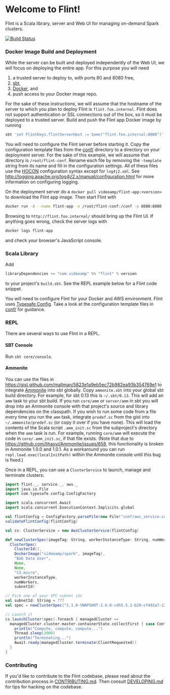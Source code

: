 # Welcome to Flint!

Flint is a Scala library, server and Web UI for managing on-demand Spark clusters.

[![Build Status](https://semaphoreci.com/api/v1/projects/807efe73-a850-4be3-8064-dd83248bd7c2/1348779/shields_badge.svg)](https://semaphoreci.com/videoamp/flint)

### Docker Image Build and Deployment

While the server can be built and deployed independently of the Web UI, we will focus on deploying the entire app. For this purpose you will need

1. a trusted server to deploy to, with ports 80 and 8080 free,
1. [sbt](https://github.com/paulp/sbt-extras),
1. [Docker](https://www.docker.com), and
1. push access to your Docker image repo.

For the sake of these instructions, we will assume that the hostname of the server to which you plan to deploy Flint is `flint.foo.internal`. Flint does not support authentication or SSL connections out of the box, so it must be deployed to a trusted server. Build and push the Flint app Docker image by running
```sh
sbt 'set FlintKeys.flintServerHost := Some("flint.foo.internal:8080")' dockerBuildAndPush
```

You will need to configure the Flint server before starting it. Copy the configuration template files from the [conf/](conf/) directory to a directory on your deployment server. For the sake of this example, we will assume that directory is `/root/flint-conf`. Rename each file by removing the `-template` string from its name and fill in the configuration settings. All of these files use the [HOCON](https://github.com/typesafehub/config/blob/master/HOCON.md) configuration syntax except for `log4j2.xml`. See http://logging.apache.org/log4j/2.x/manual/configuration.html for more information on configuring logging.

On the deployment server do a `docker pull videoamp/flint-app:<version>` to download the Flint app image. Then start Flint with
```sh
docker run -d --name flint-app -v /root/flint-conf:/conf -p 8080:8080 -p 80:80 videoamp/flint-app:<version>
```

Browsing to `http://flint.foo.internal/` should bring up the Flint UI. If anything goes wrong, check the server logs with
```sh
docker logs flint-app
```
and check your browser's JavaScript console.

### Scala Library

Add

```scala
libraryDependencies += "com.videoamp" %% "flint" % version
```

to your project's `build.sbt`. See the REPL example below for a Flint code snippet.

You will need to configure Flint for your Docker and AWS environment. Flint uses [Typesafe Config](https://github.com/typesafehub/config). Take a look at the configuration template files in [conf/](conf/) for guidance.

### REPL

There are several ways to use Flint in a REPL.

#### SBT Console

Run `sbt core/console`.

#### Ammonite

You can use the files in https://gist.github.com/mallman/5823e1a9eb5ec72b982ea93b354769e1 to integrate [Ammonite](http://ammonite.io/) into sbt globally. Copy `ammonite.sbt` into your global sbt build directory. For example, for sbt 0.13 this is `~/.sbt/0.13`. This will add an `amm` task to your sbt build. If you run `core/amm` or `server/amm` in sbt you will drop into an Ammonite console with that project's source and library dependencies on the classpath. If you wish to run some code from a file every time you run the `amm` task, integrate `predef.sc` from the gist into `~/.ammonite/predef.sc` (or copy it over if you have none). This will load the contents of the Scala script `.amm_init.sc` from the subproject's directory when the `amm` task is run. For example, running `core/amm` will execute the code in `core/.amm_init.sc`, if that file exists. (Note that due to https://github.com/lihaoyi/Ammonite/issues/658, this functionality is broken in Ammonite 1.0.0 and 1.0.1. As a workaround you can run `repl.load.exec(localInitPath)` within the Ammonite console until this bug is fixed.)

Once in a REPL, you can use a `ClusterService` to launch, manage and terminate clusters:

```scala
import flint._, service._, aws._
import java.io.File
import com.typesafe.config.ConfigFactory

import scala.concurrent.Await
import scala.concurrent.ExecutionContext.Implicits.global

val flintConfig = ConfigFactory.parseFile(new File("conf/aws_service.conf")).getConfig("flint")
validateFlintConfig(flintConfig)

val cs: ClusterService = new AwsClusterService(flintConfig)

def newClusterSpec(imageTag: String, workerInstanceType: String, numWorkers: Int, subnetId: String) =
  ClusterSpec(
    ClusterId(),
    DockerImage("videoamp/spark", imageTag),
    "Bob Data User",
    None,
    None,
    "t2.micro",
    workerInstanceType,
    numWorkers,
    subnetId)

// Pick one of your VPC subnet ids
val subnetId: String = ???
val spec = newClusterSpec("2.1.0-SNAPSHOT-2.6.0-cdh5.5.1-b20-cf492a7-139", "c3.8xlarge", 4, subnetId)

// Launch it
cs.launchCluster(spec).foreach { managedCluster =>
  managedCluster.cluster.master.containerState.collectFirst { case ContainerRunning =>
    println("Compute, compute, compute...")
    Thread.sleep(3000)
    println("Terminating...")
    Await.ready(managedCluster.terminate(ClientRequested))
  }
}
```

### Contributing

If you'd like to contribute to the Flint codebase, please read about the contribution process in [CONTRIBUTING.md](CONTRIBUTING.md). Then consult [DEVELOPING.md](DEVELOPING.md) for tips for hacking on the codebase.
